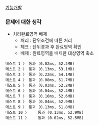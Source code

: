 [기능개발](https://programmers.co.kr/learn/courses/30/lessons/42586)

### 문제에 대한 생각
- 처리완료영역 배제
    - 처리 : 단위조건에 따른 처리
    - 체크 : 단위경과 후 완료영역 확인
    - 배제 : 완료영역을 배제한 대상영역 축소

```
테스트 1 〉	통과 (0.02ms, 52.2MB)
테스트 2 〉	통과 (0.13ms, 53.1MB)
테스트 3 〉	통과 (0.22ms, 54.1MB)
테스트 4 〉	통과 (0.08ms, 51.7MB)
테스트 5 〉	통과 (0.03ms, 52.2MB)
테스트 6 〉	통과 (0.04ms, 52.4MB)
테스트 7 〉	통과 (0.16ms, 52.6MB)
테스트 8 〉	통과 (0.04ms, 52.9MB)
테스트 9 〉	통과 (0.13ms, 51.8MB)
테스트 10 〉	통과 (0.13ms, 52.9MB)
테스트 11 〉	통과 (0.02ms, 52.5MB)
```
